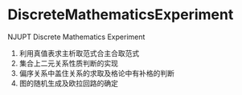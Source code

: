 # DiscreteMathematicsExperiment
NJUPT Discrete Mathematics Experiment 

1. 利用真值表求主析取范式合主合取范式 
2. 集合上二元关系性质判断的实现 
3. 偏序关系中盖住关系的求取及格论中有补格的判断
4. 图的随机生成及欧拉回路的确定